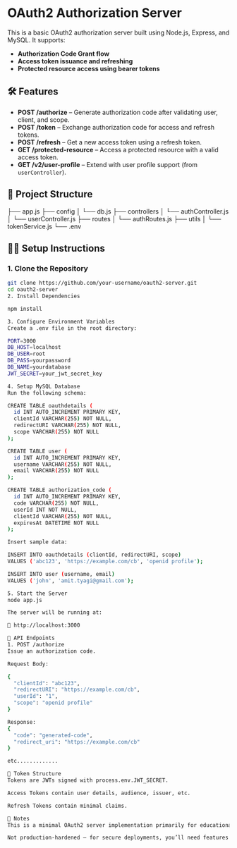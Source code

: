 # OAuth2 Authorization Server

This is a basic OAuth2 authorization server built using Node.js, Express, and MySQL. It supports:

- **Authorization Code Grant flow**
- **Access token issuance and refreshing**
- **Protected resource access using bearer tokens**

## 🛠️ Features

- **POST /authorize** – Generate authorization code after validating user, client, and scope.
- **POST /token** – Exchange authorization code for access and refresh tokens.
- **POST /refresh** – Get a new access token using a refresh token.
- **GET /protected-resource** – Access a protected resource with a valid access token.
- **GET /v2/user-profile** – Extend with user profile support (from `userController`).

## 📁 Project Structure

├── app.js
├── config
│ └── db.js
├── controllers
│ └── authController.js
│ └── userController.js
├── routes
│ └── authRoutes.js
├── utils
│ └── tokenService.js
└── .env


## 🧑‍💻 Setup Instructions

### 1. Clone the Repository

```bash
git clone https://github.com/your-username/oauth2-server.git
cd oauth2-server
2. Install Dependencies

npm install

3. Configure Environment Variables
Create a .env file in the root directory:

PORT=3000
DB_HOST=localhost
DB_USER=root
DB_PASS=yourpassword
DB_NAME=yourdatabase
JWT_SECRET=your_jwt_secret_key

4. Setup MySQL Database
Run the following schema:

CREATE TABLE oauthdetails (
  id INT AUTO_INCREMENT PRIMARY KEY,
  clientId VARCHAR(255) NOT NULL,
  redirectURI VARCHAR(255) NOT NULL,
  scope VARCHAR(255) NOT NULL
);

CREATE TABLE user (
  id INT AUTO_INCREMENT PRIMARY KEY,
  username VARCHAR(255) NOT NULL,
  email VARCHAR(255) NOT NULL
);

CREATE TABLE authorization_code (
  id INT AUTO_INCREMENT PRIMARY KEY,
  code VARCHAR(255) NOT NULL,
  userId INT NOT NULL,
  clientId VARCHAR(255) NOT NULL,
  expiresAt DATETIME NOT NULL
);

Insert sample data:

INSERT INTO oauthdetails (clientId, redirectURI, scope)
VALUES ('abc123', 'https://example.com/cb', 'openid profile');

INSERT INTO user (username, email)
VALUES ('john', 'amit.tyagi@gmail.com');

5. Start the Server
node app.js

The server will be running at:

📍 http://localhost:3000

🔌 API Endpoints
1. POST /authorize
Issue an authorization code.

Request Body:

{
  "clientId": "abc123",
  "redirectURI": "https://example.com/cb",
  "userId": "1",
  "scope": "openid profile"
}

Response:
{
  "code": "generated-code",
  "redirect_uri": "https://example.com/cb"
}

etc.............

🔐 Token Structure
Tokens are JWTs signed with process.env.JWT_SECRET.

Access Tokens contain user details, audience, issuer, etc.

Refresh Tokens contain minimal claims.

📌 Notes
This is a minimal OAuth2 server implementation primarily for educational or internal use.

Not production-hardened — for secure deployments, you’ll need features like PKCE, HTTPS, logging, input validation, rate limiting, and token revocation.


